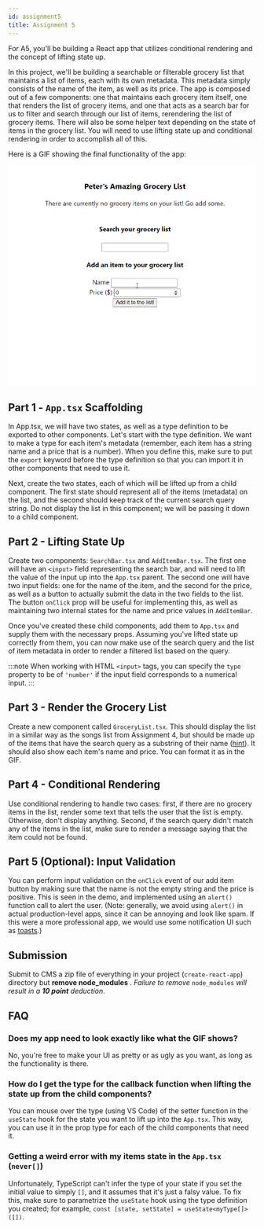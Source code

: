 ```yaml
---
id: assignment5
title: Assignment 5
---
```


For A5, you'll be building a React app that utilizes conditional rendering
and the concept of lifting state up.

In this project, we'll be building a searchable or filterable grocery list that
maintains a list of items, each with its own metadata. This metadata simply
consists of the name of the item, as well as its price. The app is composed out
of a few components: one that maintains each grocery item itself, one that
renders the list of grocery items, and one that acts as a search bar for us
to filter and search through our list of items, rerendering the list of grocery
items. There will also be some helper text depending on the state of items in the
grocery list. You will need to use lifting state up and conditional rendering in
order to accomplish all of this.

Here is a GIF showing the final functionality of the app:

![Assignment 5 Demo](/img/assignment5-func.gif)

## Part 1 - `App.tsx` Scaffolding

In App.tsx, we will have two states, as well as a type definition to be exported
to other components. Let's start with the type definition. We want to make a type
for each item's metadata (remember, each item has a string name and a price that
is a number). When you define this, make sure to put the `export` keyword before
the type definition so that you can import it in other components that need to use it.

Next, create the two states, each of which will be lifted up from a child component.
The first state should represent all of the items (metadata) on the list, and the
second should keep track of the current search query string. Do not display the list in this component; we will be passing it down to a child component.

## Part 2 - Lifting State Up

Create two components: `SearchBar.tsx` and `AddItemBar.tsx`. The first one
will have an `<input>` field representing the search bar, and will need to lift
the value of the input up into the `App.tsx` parent. The second one will have two
input fields: one for the name of the item, and the second for the price, as well
as a button to actually submit the data in the two fields to the list. The button
`onClick` prop will be useful for implementing this, as well as maintaining two
internal states for the name and price values in `AddItemBar`.

Once you've created these child components, add them to `App.tsx` and supply them
with the necessary props. Assuming you've lifted state up correctly from them, you
can now make use of the search query and the list of item metadata in order to
render a filtered list based on the query.

:::note
When working with HTML `<input>` tags, you can specify the `type` property to be
of `'number'` if the input field corresponds to a numerical input.
:::

## Part 3 - Render the Grocery List

Create a new component called `GroceryList.tsx`. This should display the list in
a similar way as the songs list from Assignment 4, but should be made up of the items
that have the search query as a substring of their name
([hint](https://developer.mozilla.org/en-US/docs/Web/JavaScript/Reference/Global_Objects/Array/includes)). It should also show each
item's name and price. You can format it as in the GIF.

## Part 4 - Conditional Rendering

Use conditional rendering to handle two cases: first, if there are no grocery
items in the list, render some text that tells the user that the list is empty.
Otherwise, don't display anything. Second, if the search query didn't match any
of the items in the list, make sure to render a message saying that the item could
not be found.

## Part 5 (Optional): Input Validation

You can perform input validation on the `onClick` event of our add item button
by making sure that the name is not the empty string and the price is positive.
This is seen in the demo, and implemented using an `alert()` function call to
alert the user. (Note: generally, we avoid using `alert()` in actual production-level
apps, since it can be annoying and look like spam. If this were a more professional
app, we would use some notification UI such as [toasts](https://stackoverflow.com/questions/1348788/what-does-toast-mean).)

## Submission

Submit to CMS a zip file of everything in your project (`create-react-app`) directory but **remove node_modules** . _Failure to remove_ `node_modules` _will result in a **10 point** deduction_.

## FAQ

### Does my app need to look exactly like what the GIF shows?

No, you're free to make your UI as pretty or as ugly as you want, as long as the
functionality is there.

### How do I get the type for the callback function when lifting the state up from the child components?

You can mouse over the type (using VS Code) of the setter function in the `useState`
hook for the state you want to lift up into the `App.tsx`. This way, you can use
it in the prop type for each of the child components that need it.

### Getting a weird error with my items state in the `App.tsx` (`never[]`)

Unfortunately, TypeScript can't infer the type of your state if you set the initial
value to simply `[]`, and it assumes that it's just a falsy value. To fix this,
make sure to parametrize the `useState` hook using the type definition you created;
for example, `const [state, setState] = useState<myType[]>([])`.

